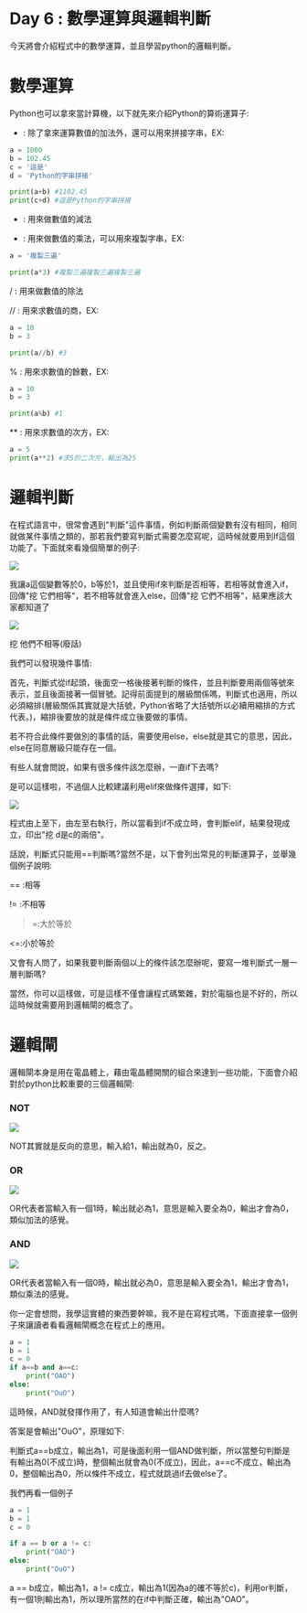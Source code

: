# Day 6 : 數學運算與邏輯判斷

今天將會介紹程式中的數學運算，並且學習python的邏輯判斷。

# 數學運算

Python也可以拿來當計算機，以下就先來介紹Python的算術運算子:

+ : 除了拿來運算數值的加法外，還可以用來拼接字串，EX:

```python
a = 1000
b = 102.45
c = '這是'
d = 'Python的字串拼接'

print(a+b) #1102.45
print(c+d) #這是Python的字串拼接
```

- : 用來做數值的減法

* : 用來做數值的乘法，可以用來複製字串，EX:

```python
a = '複製三遍'

print(a*3) #複製三遍複製三遍複製三遍
```

/ : 用來做數值的除法

// : 用來求數值的商，EX:

```python
a = 10
b = 3

print(a//b) #3
```

% : 用來求數值的餘數，EX:

```python
a = 10
b = 3

print(a%b) #1
```

** : 用來求數值的次方，EX:

```python
a = 5
print(a**2) #求5的二次方，輸出為25
```

# 邏輯判斷

在程式語言中，很常會遇到"判斷"這件事情，例如判斷兩個變數有沒有相同，相同就做某件事情之類的，那若我們要寫判斷式需要怎麼寫呢，這時候就要用到If這個功能了。下面就來看幾個簡單的例子:

![](./image/Day6_01.png)

我讓a這個變數等於0，b等於1，並且使用if來判斷是否相等，若相等就會進入if，回傳"挖 它們相等"，若不相等就會進入else，回傳"挖 它們不相等"，結果應該大家都知道了

![](./image/Day6_02.png)

挖 他們不相等(廢話)

我們可以發現幾件事情:

首先，判斷式從if起頭，後面空一格後接著判斷的條件，並且判斷要用兩個等號來表示，並且後面接著一個冒號。記得前面提到的層級關係嗎，判斷式也適用，所以必須縮排(層級關係其實就是大括號，Python省略了大括號所以必續用縮排的方式代表。)，縮排後要放的就是條件成立後要做的事情。

若不符合此條件要做別的事情的話，需要使用else，else就是其它的意思，因此，else在同意層級只能存在一個。

有些人就會問說，如果有很多條件該怎麼辦，一直if下去嗎?

是可以這樣啦，不過個人比較建議利用elif來做條件選擇，如下:

![](./image/Day6_03.png)

程式由上至下，由左至右執行，所以當看到if不成立時，會判斷elif，結果發現成立，印出"挖 d是c的兩倍"。

話說，判斷式只能用==判斷嗎?當然不是，以下會列出常見的判斷運算子，並舉幾個例子說明:

== :相等

!= :不相等

>=:大於等於

<=:小於等於

又會有人問了，如果我要判斷兩個以上的條件該怎麼辦呢，要寫一堆判斷式一層一層判斷嗎?

當然，你可以這樣做，可是這樣不僅會讓程式碼繁雜，對於電腦也是不好的，所以這時候就需要用到邏輯閘的概念了。

# 邏輯閘

邏輯閘本身是用在電晶體上，藉由電晶體開關的組合來達到一些功能，下面會介紹對於python比較重要的三個邏輯閘:

### NOT

![](./image/Day6_04.png)

NOT其實就是反向的意思，輸入給1，輸出就為0，反之。

### OR

![](./image/Day6_05.png)

OR代表者當輸入有一個1時，輸出就必為1，意思是輸入要全為0，輸出才會為0，類似加法的感覺。

### AND

![](./image/Day6_06.png)

OR代表者當輸入有一個0時，輸出就必為0，意思是輸入要全為1，輸出才會為1，類似乘法的感覺。

你一定會想問，我學這實體的東西要幹嘛，我不是在寫程式嗎，下面直接拿一個例子來讓讀者看看邏輯閘概念在程式上的應用。

```python
a = 1
b = 1
c = 0
if a==b and a==c:
	print("OAO")
else:
	print("OuO")
```

這時候，AND就發揮作用了，有人知道會輸出什麼嗎?

答案是會輸出"OuO"，原理如下:

判斷式a==b成立，輸出為1，可是後面利用一個AND做判斷，所以當整句判斷是有輸出為0(不成立)時，整個輸出就會為0(不成立)，因此，a==c不成立，輸出為0，整個輸出為0，所以條件不成立，程式就跳過if去做else了。

我們再看一個例子

```python
a = 1
b = 1
c = 0

if a == b or a != c:
	print("OAO")
else:
	print("OuO")
```

a == b成立，輸出為1，a != c成立，輸出為1(因為a的確不等於c)，利用or判斷，有一個1則輸出為1，所以理所當然的在if中判斷正確，輸出為"OAO"。